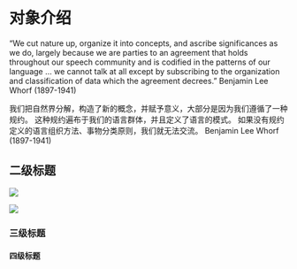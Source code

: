 # 对象介绍

“We cut nature up, organize it into concepts, and ascribe significances
as we do, largely because we are parties to an agreement that holds
throughout our speech community and is codified in the patterns of
our language … we cannot talk at all except by subscribing to the
organization and classification of data which the agreement decrees.”
Benjamin Lee Whorf (1897-1941)

我们把自然界分解，构造了新的概念，并赋予意义，大部分是因为我们遵循了一种规约。
这种规约遍布于我们的语言群体，并且定义了语言的模式。
如果没有规约定义的语言组织方法、事物分类原则，我们就无法交流。
Benjamin Lee Whorf (1897-1941)


## 二级标题

![](https://www.wangbase.com/blogimg/asset/201902/bg2019022205.jpg)

![](https://www.wangbase.com/blogimg/asset/201902/bg2019022205.jpg)

### 三级标题


#### 四级标题
